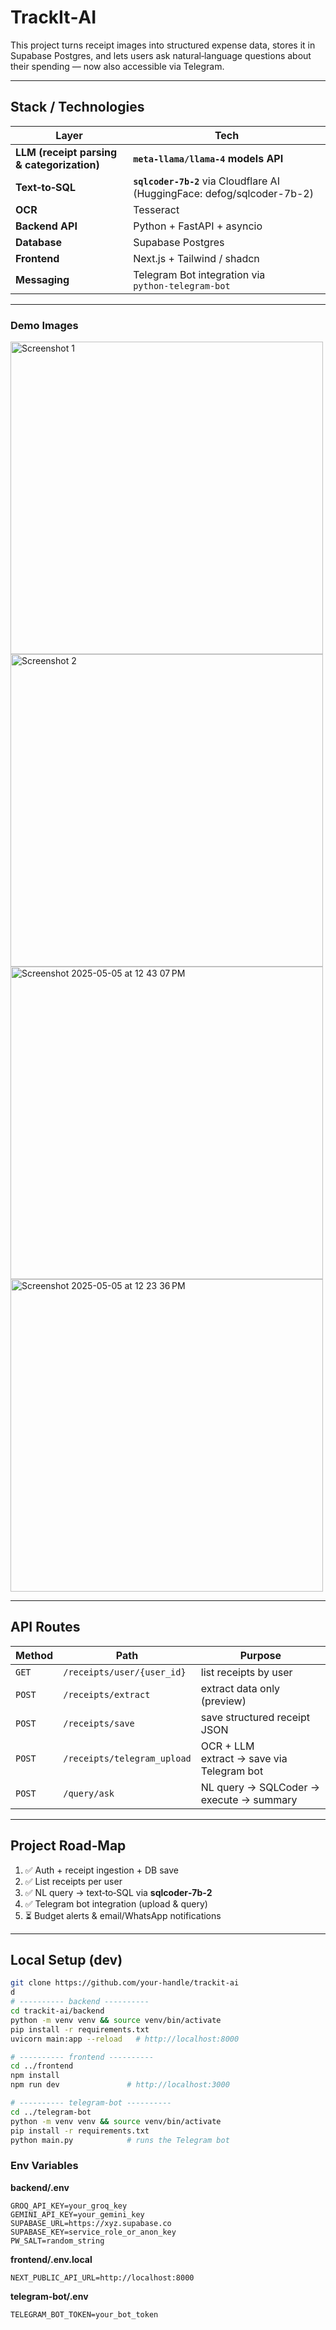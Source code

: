# TrackIt‑AI

This project turns receipt images into structured expense data, stores it in Supabase Postgres, and lets users ask natural‑language questions about their spending — now also accessible via Telegram.

---

## Stack / Technologies

| Layer                               | Tech                                                                                         |
|-------------------------------------|----------------------------------------------------------------------------------------------|
| **LLM (receipt parsing & categorization)** |  **`meta‑llama/llama‑4` models API**                             |
| **Text‑to‑SQL**                     | **`sqlcoder-7b-2`** via Cloudflare AI (HuggingFace: defog/sqlcoder-7b-2)                      |
| **OCR**                             | Tesseract                                                                           |
| **Backend API**                     | Python + FastAPI + asyncio                                                                    |
| **Database**                        | Supabase Postgres                                                    |
| **Frontend**                        | Next.js + Tailwind / shadcn                                            |
| **Messaging**                       | Telegram Bot integration via `python‑telegram‑bot`                                            |

---

### Demo Images

<img src="https://github.com/user-attachments/assets/c112ecbf-d3b6-47d5-a9d5-e9ac20edf0b7" alt="Screenshot 1" width="500" />
<img src="https://github.com/user-attachments/assets/18aa4b03-7c33-42c6-912f-6b10111c54cc" alt="Screenshot 2" width="500" />
<img width="500" alt="Screenshot 2025-05-05 at 12 43 07 PM" src="https://github.com/user-attachments/assets/9ac2c56e-d2e6-47fc-a5ec-0a8498b43841" />
<img width="500" alt="Screenshot 2025-05-05 at 12 23 36 PM" src="https://github.com/user-attachments/assets/1d45ffa9-f7e3-4b1c-ab76-e94dd93ac678" />

---

## API Routes

| Method | Path                          | Purpose                                      |
|--------|-------------------------------|----------------------------------------------|
| `GET`  | `/receipts/user/{user_id}`    | list receipts by user                        |
| `POST` | `/receipts/extract`           | extract data only (preview)                  |
| `POST` | `/receipts/save`              | save structured receipt JSON                 |
| `POST` | `/receipts/telegram_upload`   | OCR + LLM extract → save via Telegram bot     |
| `POST` | `/query/ask`                  | NL query → SQLCoder → execute → summary       |

---

## Project Road‑Map

1. ✅ Auth + receipt ingestion + DB save  
2. ✅ List receipts per user  
3. ✅ NL query → text‑to‑SQL via **sqlcoder‑7b‑2**  
4. ✅ Telegram bot integration (upload & query)  
5. ⏳ Budget alerts & email/WhatsApp notifications

---

## Local Setup (dev)

```bash
git clone https://github.com/your-handle/trackit-ai
d
# ---------- backend ----------
cd trackit-ai/backend
python -m venv venv && source venv/bin/activate
pip install -r requirements.txt
uvicorn main:app --reload   # http://localhost:8000

# ---------- frontend ----------
cd ../frontend
npm install
npm run dev               # http://localhost:3000

# ---------- telegram‑bot ----------
cd ../telegram-bot
python -m venv venv && source venv/bin/activate
pip install -r requirements.txt
python main.py            # runs the Telegram bot
```

### Env Variables

**backend/.env**
```
GROQ_API_KEY=your_groq_key
GEMINI_API_KEY=your_gemini_key
SUPABASE_URL=https://xyz.supabase.co
SUPABASE_KEY=service_role_or_anon_key
PW_SALT=random_string
```

**frontend/.env.local**
```
NEXT_PUBLIC_API_URL=http://localhost:8000
```

**telegram-bot/.env**
```
TELEGRAM_BOT_TOKEN=your_bot_token
```

